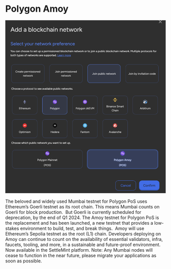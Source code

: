 # Polygon Amoy

![Changelog Image](../static/img/releases/polygon-amoy.png)

The beloved and widely used Mumbai testnet for Polygon PoS uses Ethereum’s Goerli testnet as its root chain. This means Mumbai counts on Goerli for block production. 
But Goerli is currently scheduled for deprecation, by the end of Q1 2024. The Amoy testnet for Polygon PoS is the replacement and has been launched, a new testnet that provides a low-stakes environment to build, test, and break things. 
Amoy will use Ethereum’s Sepolia testnet as the root (L1) chain. Developers deploying on Amoy can continue to count on the availability of essential validators, infra, faucets, tooling, and more, in a sustainable and future-proof environment.
Now available in the SettleMint platform.
Note: Any Mumbai nodes will cease to function in the near future, please migrate your applications as soon as possible.
